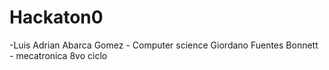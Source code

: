 # Hackaton0

-Luis Adrian Abarca Gomez - Computer science
Giordano Fuentes Bonnett - mecatronica 8vo ciclo